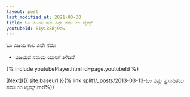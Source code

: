 ```yaml
---
layout: post
last_modified_at: 2021-03-30
title: ಓಂ ವಿಜಯ ಕಾಲ ವಿಧೇ ನಮಃ ೧೧ ಟೈಮ್ಸ್
youtubeId: S1yi88Bj9aw
---
```

 
 
 ಓಂ ವಿಜಯ ಕಾಲ ವಿಧೇ ನಮಃ  
 
 -  ವಿಜಯದ ಸಮಯ ಯಾರಿಗೆ ತಿಳಿದಿದೆ 
 
  
 
  
 
 
 
 
 
 


{% include youtubePlayer.html id=page.youtubeId %}
 
[Next]({{ site.baseurl }}{% link  split1/_posts/2013-03-13-ಓಂ ವಿಷ್ಣು ಪ್ರಸಾದಿತಯ ನಮಃ ೧೧ ಟೈಮ್ಸ್.md%})
 
